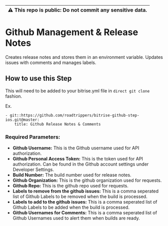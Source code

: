 | :warning: This repo is public: Do not commit any sensitive data. |
| --- |

# Github Management & Release Notes

Creates release notes and stores them in an environment variable.  Updates issues with comments and manages labels.


## How to use this Step

This will need to be added to your bitrise.yml file in `direct git clone` fashion.

Ex. 
```
- git::https://github.com/roadtrippers/bitrise-github-step-ios.git@master:
    title: Github Release Notes & Comments
```

### Required Parameters:
- **Github Username:** This is the Github username used for API authorization.
- **Github Personal Access Token:** This is the token used for API authorization. Can be found in the Github account settings under Developer Settings.
- **Build Number:** The build number used for release notes.
- **Github Organization:** This is the github organization used for requests.
- **Github Repo:** This is the github repo used for requests.
- **Labels to remove from the github issues:** This is a comma seperated list of Github Labels to be removed when the build is processed.
- **Labels to add to the github issues:** This is a comma seperated list of Github Labels to be added when the build is processed.
- **Github Usernames for Comments:** This is a comma seperated list of Github Usernames used to alert them when builds are ready.

